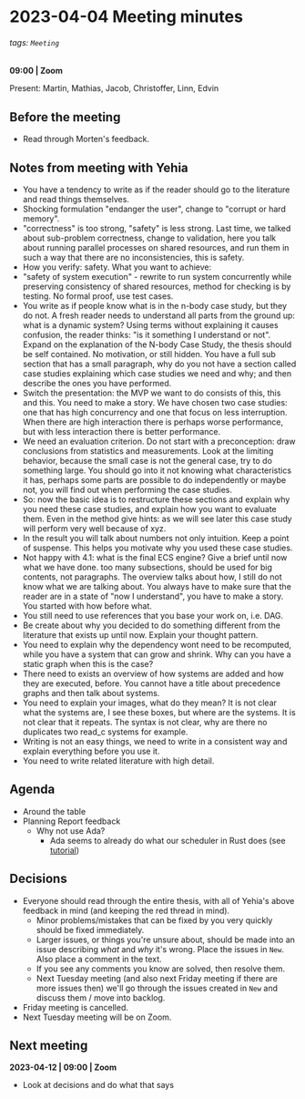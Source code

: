 # 2023-04-04 Meeting minutes
###### tags: `Meeting`
**09:00 | Zoom**

Present: Martin, Mathias, Jacob, Christoffer, Linn, Edvin

## Before the meeting
* Read through Morten's feedback.

## Notes from meeting with Yehia
* You have a tendency to write as if the reader should go to the literature and read things themselves. 
* Shocking formulation "endanger the user", change to "corrupt or hard memory".
* "correctness" is too strong, "safety" is less strong. Last time, we talked about sub-problem correctness, change to validation, here you talk about running parallel processes on shared resources, and run them in such a way that there are no inconsistencies, this is safety.
* How you verify: safety. What you want to achieve: 
* "safety of system execution" - rewrite to run system concurrently while preserving consistency of shared resources, method for checking is by testing. No formal proof, use test cases.
* You write as if people know what is in the n-body case study, but they do not. A fresh reader needs to understand all parts from the ground up: what is a dynamic system? Using terms without explaining it causes confusion, the reader thinks: "is it something I understand or not". Expand on the explanation of the N-body Case Study, the thesis should be self contained. No motivation, or still hidden. You have a full sub section that has a small paragraph, why do you not have a section called case studies explaining which case studies we need and why; and then describe the ones you have performed. 
* Switch the presentation: the MVP we want to do consists of this, this and this. You need to make a story. We have chosen two case studies: one that has high concurrency and one that focus on less interruption. When there are high interaction there is perhaps worse performance, but with less interaction there is better performance. 
* We need an evaluation criterion. Do not start with a preconception: draw conclusions from statistics and measurements. Look at the limiting behavior, because the small case is not the general case, try to do something large. You should go into it not knowing what characteristics it has, perhaps some parts are possible to do independently or maybe not, you will find out when performing the case studies. 
* So: now the basic idea is to restructure these sections and explain why you need these case studies, and explain how you want to evaluate them. Even in the method give hints: as we will see later this case study will perform very well because of xyz. 
* In the result you will talk about numbers not only intuition. Keep a point of suspense. This helps you motivate why you used these case studies.
* Not happy with 4.1: what is the final ECS engine? Give a brief until now what we have done. too many subsections, should be used for big contents, not paragraphs. The overview talks about how, I still do not know what we are talking about. You always have to make sure that the reader are in a state of "now I understand", you have to make a story. You started with how before what.
* You still need to use references that you base your work on, i.e. DAG. 
* Be create about why you decided to do something different from the literature that exists up until now. Explain your thought pattern.
* You need to explain why the dependency wont need to be recomputed, while you have a system that can grow and shrink. Why can you have a static graph when this is the case? 
* There need to exists an overview of how systems are added and how they are executed, before. You cannot have a title about precedence graphs and then talk about systems.
* You need to explain your images, what do they mean? It is not clear what the systems are, I see these boxes, but where are the systems. It is not clear that it repeats. The syntax is not clear, why are there no duplicates two read_c systems for example. 
* Writing is not an easy things, we need to write in a consistent way and explain everything before you use it.
* You need to write related literature with high detail. 

## Agenda
* Around the table
* Planning Report feedback
  * Why not use Ada?
    * Ada seems to already do what our scheduler in Rust does (see [tutorial](https://learn.adacore.com/courses/Ada_For_The_CPP_Java_Developer/chapters/11_Concurrency.html))

## Decisions
* Everyone should read through the entire thesis, with all of Yehia's above feedback in mind (and keeping the red thread in mind).
  * Minor problems/mistakes that can be fixed by you very quickly should be fixed immediately.
  * Larger issues, or things you're unsure about, should be made into an issue describing _what_ and _why_ it's wrong. Place the issues in `New`. Also place a comment in the text. 
  * If you see any comments you know are solved, then resolve them.
  * Next Tuesday meeting (and also next Friday meeting if there are more issues then) we'll go through the issues created in `New` and discuss them / move into backlog. 
* Friday meeting is cancelled.
* Next Tuesday meeting will be on Zoom. 

## Next meeting

**2023-04-12 | 09:00 | Zoom**

* Look at decisions and do what that says